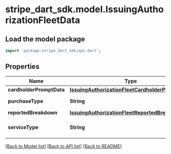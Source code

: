 # stripe_dart_sdk.model.IssuingAuthorizationFleetData

## Load the model package
```dart
import 'package:stripe_dart_sdk/api.dart';
```

## Properties
Name | Type | Description | Notes
------------ | ------------- | ------------- | -------------
**cardholderPromptData** | [**IssuingAuthorizationFleetCardholderPromptData**](IssuingAuthorizationFleetCardholderPromptData.md) |  | [optional] 
**purchaseType** | **String** | The type of purchase. | [optional] 
**reportedBreakdown** | [**IssuingAuthorizationFleetReportedBreakdown**](IssuingAuthorizationFleetReportedBreakdown.md) |  | [optional] 
**serviceType** | **String** | The type of fuel service. | [optional] 

[[Back to Model list]](../README.md#documentation-for-models) [[Back to API list]](../README.md#documentation-for-api-endpoints) [[Back to README]](../README.md)


